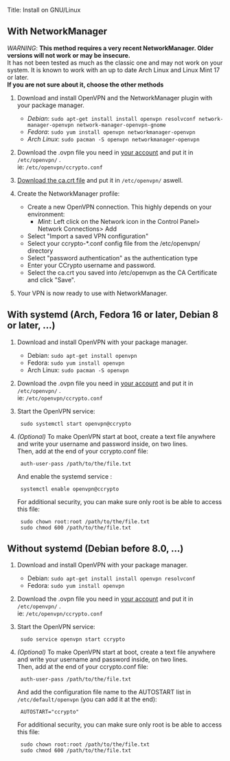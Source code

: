Title: Install on GNU/Linux

With NetworkManager
-------------------

*WARNING*: **This method requires a very recent NetworkManager.
Older versions will not work or may be insecure.**  
It has not been tested as much as the classic one and may not work on your system.
It is known to work with an up to date Arch Linux and Linux Mint 17 or later.  
**If you are not sure about it, choose the other methods**

1. Download and install OpenVPN and the NetworkManager plugin with your package manager.

    - *Debian*: `sudo apt-get install install openvpn resolvconf network-manager-openvpn network-manager-openvpn-gnome`
    - *Fedora*: `sudo yum install openvpn networkmanager-openvpn`
    - *Arch Linux*: `sudo pacman -S openvpn networkmanager-openvpn`

2. Download the .ovpn file you need in [your account](/account/config) and put
    it in `/etc/openvpn/` .  
    ie: `/etc/openvpn/ccrypto.conf`

3. [Download the ca.crt file](https://vpn.ccrypto.org/ca.crt) and put it in `/etc/openvpn/` aswell.

4. Create the NetworkManager profile:

    - Create a new OpenVPN connection. This highly depends on your environment:
        - *Mint*: Left click on the Network icon in the Control Panel> Network Connections> Add
    - Select "Import a saved VPN configuration"
    - Select your ccrypto-\*.conf config file from the /etc/openvpn/ directory
    - Select "password authentication" as the authentication type
    - Enter your CCrypto username and password.
    - Select the ca.crt you saved into /etc/openvpn as the CA Certificate and click "Save".

5. Your VPN is now ready to use with NetworkManager.



With systemd (Arch, Fedora 16 or later, Debian 8 or later, ...)
------------

1. Download and install OpenVPN with your package manager.

    - Debian: `sudo apt-get install openvpn`
    - Fedora: `sudo yum install openvpn`
    - Arch Linux: `sudo pacman -S openvpn`

2. Download the .ovpn file you need in [your account](/account/config) and put
    it in `/etc/openvpn/` .  
    ie: `/etc/openvpn/ccrypto.conf`

3. Start the OpenVPN service:

        sudo systemctl start openvpn@ccrypto

4. *(Optional)* To make OpenVPN start at boot,
    create a text file anywhere and write your username and
    password inside, on two lines.  
    Then, add at the end of your ccrypto.conf file:

        auth-user-pass /path/to/the/file.txt

    And enable the systemd service :

        systemctl enable openvpn@ccrypto

    For additional security, you can make sure only root is be able to access this file:

        sudo chown root:root /path/to/the/file.txt
        sudo chmod 600 /path/to/the/file.txt



Without systemd (Debian before 8.0, ...)
---------------

1. Download and install OpenVPN with your package manager.

    - Debian: `sudo apt-get install install openvpn resolvconf`
    - Fedora: `sudo yum install openvpn`

2. Download the .ovpn file you need in [your account](/account/config) and put
    it in `/etc/openvpn/` .  
    ie: `/etc/openvpn/ccrypto.conf`

3. Start the OpenVPN service:

        sudo service openvpn start ccrypto

4. *(Optional)* To make OpenVPN start at boot,
    create a text file anywhere and write your username and
    password inside, on two lines.  
    Then, add at the end of your ccrypto.conf file:

        auth-user-pass /path/to/the/file.txt

    And add the configuration file name to the AUTOSTART list in `/etc/default/openvpn` (you can add it at the end):

        AUTOSTART="ccrypto"

    For additional security, you can make sure only root is be able to access this file:

        sudo chown root:root /path/to/the/file.txt
        sudo chmod 600 /path/to/the/file.txt



